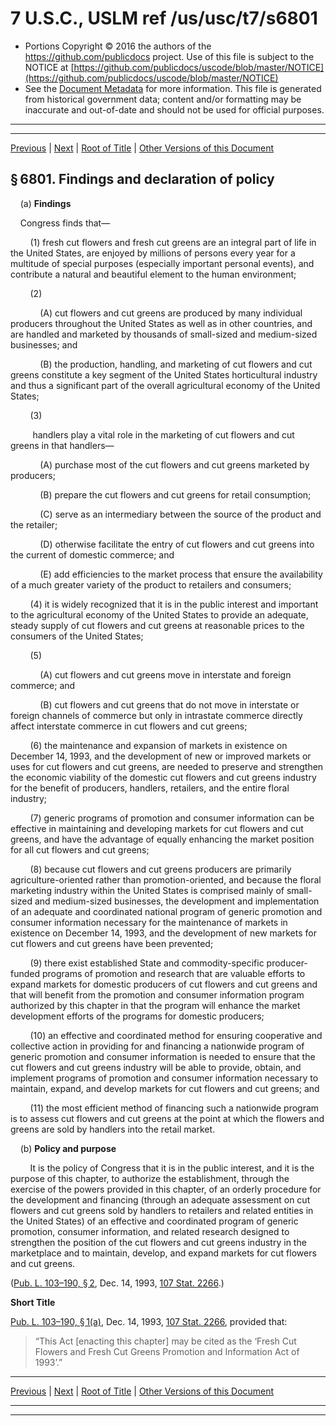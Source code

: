 ---
---

# 7 U.S.C., USLM ref /us/usc/t7/s6801

* Portions Copyright © 2016 the authors of the https://github.com/publicdocs project.
  Use of this file is subject to the NOTICE at [https://github.com/publicdocs/uscode/blob/master/NOTICE](https://github.com/publicdocs/uscode/blob/master/NOTICE)
* See the [Document Metadata](././../../../..//README.md) for more information.
  This file is generated from historical government data; content and/or formatting may be inaccurate and out-of-date and should not be used for official purposes.

----------
----------

[Previous](./../../../..//us/usc/t7/ch97/m__us_usc_t7_ch97.md) | [Next](./../../../..//us/usc/t7/ch97/m__us_usc_t7_s6802.md) | [Root of Title](./../../../../) | [Other Versions of this Document](https://publicdocs.github.io/go/links?ns=uslm&ref=%2Fus%2Fusc%2Ft7%2Fs6801)

## § 6801. Findings and declaration of policy

    (a) __Findings__ 

    Congress finds that—

        (1) fresh cut flowers and fresh cut greens are an integral part of life in the United States, are enjoyed by millions of persons every year for a multitude of special purposes (especially important personal events), and contribute a natural and beautiful element to the human environment;

        (2)

            (A) cut flowers and cut greens are produced by many individual producers throughout the United States as well as in other countries, and are handled and marketed by thousands of small-sized and medium-sized businesses; and

            (B) the production, handling, and marketing of cut flowers and cut greens constitute a key segment of the United States horticultural industry and thus a significant part of the overall agricultural economy of the United States;

        (3)

         handlers play a vital role in the marketing of cut flowers and cut greens in that handlers—

            (A) purchase most of the cut flowers and cut greens marketed by producers;

            (B) prepare the cut flowers and cut greens for retail consumption;

            (C) serve as an intermediary between the source of the product and the retailer;

            (D) otherwise facilitate the entry of cut flowers and cut greens into the current of domestic commerce; and

            (E) add efficiencies to the market process that ensure the availability of a much greater variety of the product to retailers and consumers;

        (4) it is widely recognized that it is in the public interest and important to the agricultural economy of the United States to provide an adequate, steady supply of cut flowers and cut greens at reasonable prices to the consumers of the United States;

        (5)

            (A) cut flowers and cut greens move in interstate and foreign commerce; and

            (B) cut flowers and cut greens that do not move in interstate or foreign channels of commerce but only in intrastate commerce directly affect interstate commerce in cut flowers and cut greens;

        (6) the maintenance and expansion of markets in existence on December 14, 1993, and the development of new or improved markets or uses for cut flowers and cut greens, are needed to preserve and strengthen the economic viability of the domestic cut flowers and cut greens industry for the benefit of producers, handlers, retailers, and the entire floral industry;

        (7) generic programs of promotion and consumer information can be effective in maintaining and developing markets for cut flowers and cut greens, and have the advantage of equally enhancing the market position for all cut flowers and cut greens;

        (8) because cut flowers and cut greens producers are primarily agriculture-oriented rather than promotion-oriented, and because the floral marketing industry within the United States is comprised mainly of small-sized and medium-sized businesses, the development and implementation of an adequate and coordinated national program of generic promotion and consumer information necessary for the maintenance of markets in existence on December 14, 1993, and the development of new markets for cut flowers and cut greens have been prevented;

        (9) there exist established State and commodity-specific producer-funded programs of promotion and research that are valuable efforts to expand markets for domestic producers of cut flowers and cut greens and that will benefit from the promotion and consumer information program authorized by this chapter in that the program will enhance the market development efforts of the programs for domestic producers;

        (10) an effective and coordinated method for ensuring cooperative and collective action in providing for and financing a nationwide program of generic promotion and consumer information is needed to ensure that the cut flowers and cut greens industry will be able to provide, obtain, and implement programs of promotion and consumer information necessary to maintain, expand, and develop markets for cut flowers and cut greens; and

        (11) the most efficient method of financing such a nationwide program is to assess cut flowers and cut greens at the point at which the flowers and greens are sold by handlers into the retail market.

    (b) __Policy and purpose__ 

        It is the policy of Congress that it is in the public interest, and it is the purpose of this chapter, to authorize the establishment, through the exercise of the powers provided in this chapter, of an orderly procedure for the development and financing (through an adequate assessment on cut flowers and cut greens sold by handlers to retailers and related entities in the United States) of an effective and coordinated program of generic promotion, consumer information, and related research designed to strengthen the position of the cut flowers and cut greens industry in the marketplace and to maintain, develop, and expand markets for cut flowers and cut greens.

([Pub. L. 103–190, § 2][/us/pl/103/190/s2], Dec. 14, 1993, [107 Stat. 2266][/us/stat/107/2266].)

 __Short Title__ 

[Pub. L. 103–190, § 1(a)][/us/pl/103/190/s1/a], Dec. 14, 1993, [107 Stat. 2266][/us/stat/107/2266], provided that: 

> “This Act \[enacting this chapter\] may be cited as the ‘Fresh Cut Flowers and Fresh Cut Greens Promotion and Information Act of 1993’.”

----------

[Previous](./../../../..//us/usc/t7/ch97/m__us_usc_t7_ch97.md) | [Next](./../../../..//us/usc/t7/ch97/m__us_usc_t7_s6802.md) | [Root of Title](./../../../../) | [Other Versions of this Document](https://publicdocs.github.io/go/links?ns=uslm&ref=%2Fus%2Fusc%2Ft7%2Fs6801)

----------
----------

[/us/pl/103/190/s2]: https://publicdocs.github.io/go/links?ns=uslm&ref=%2Fus%2Fpl%2F103%2F190%2Fs2
[/us/stat/107/2266]: https://publicdocs.github.io/go/links?ns=uslm&ref=%2Fus%2Fstat%2F107%2F2266
[/us/pl/103/190/s1/a]: https://publicdocs.github.io/go/links?ns=uslm&ref=%2Fus%2Fpl%2F103%2F190%2Fs1%2Fa
[/us/stat/107/2266]: https://publicdocs.github.io/go/links?ns=uslm&ref=%2Fus%2Fstat%2F107%2F2266


